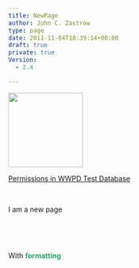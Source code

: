 ```yaml
---
title: NewPage
author: John C. Zastrow
type: page
date: 2011-11-04T18:39:14+00:00
draft: true
private: true
Version:
  - 2.4

---
```

[<img loading="lazy" class="alignnone size-thumbnail wp-image-20" title="20040730134004714-2.jpg" src="http://northredoubt.com/n/wp-content/uploads/2008/07/20040730134004714-2-150x150.jpg" alt="" width="150" height="150" />][1]

[Permissions in WWPD Test Database][2]

&nbsp;

I am a new page

&nbsp;

&nbsp;

With <span style="color: #339966;"><strong>formatting</strong></span>

&nbsp;

 [1]: http://northredoubt.com/n/wp-content/uploads/2008/07/20040730134004714-2.jpg
 [2]: http://northredoubt.com/n/wp-content/uploads/2011/11/Permissions-in-WWPD-Test-Database.docx